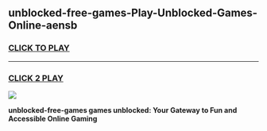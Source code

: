 
## unblocked-free-games-Play-Unblocked-Games-Online-aensb
<h3>
<a href="https://premium76.site?title=unblocked-free-games&ref=24A">CLICK TO PLAY</a></h3>
<hr>

<h3>
<a href="https://premium76.site?title=unblocked-free-games&ref=24A">CLICK 2 PLAY</a>
  
</h3>

<a href="https://premium76.site?title=unblocked-free-games&ref=24A"><img src="https://clearcache.store/games.png"></a>


**unblocked-free-games games unblocked: Your Gateway to Fun and Accessible Online Gaming**
